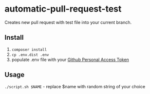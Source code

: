 # automatic-pull-request-test

Creates new pull request with test file into your current branch.

## Install
1. `composer install`
2. `cp .env.dist .env`
3. populate .env file with your [Github Personal Access Token](https://github.com/settings/tokens)

## Usage
`./script.sh $NAME` - replace $name with random string of your choice